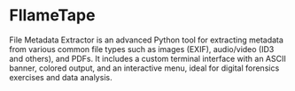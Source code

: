# FllameTape
File Metadata Extractor is an advanced Python tool for extracting metadata from various common file types such as images (EXIF), audio/video (ID3 and others), and PDFs. It includes a custom terminal interface with an ASCII banner, colored output, and an interactive menu, ideal for digital forensics exercises and data analysis.
